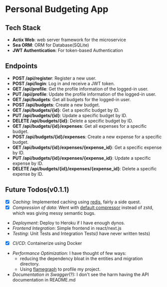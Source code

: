 # Personal Budgeting App

## Tech Stack

- **Actix Web**: web server framework for the microservice
- **Sea ORM**: ORM for Database(SQLite)
- **JWT Authentication**: For token-based Authentication

## Endpoints

- **POST /api/register**: Register a new user.
- **POST /api/login**: Log in and receive a JWT token.
- **GET /api/profile**: Get the profile information of the logged-in user.
- **PUT /api/profile**: Update the profile information of the logged-in user.
- **GET /api/budgets**: Get all budgets for the logged-in user.
- **POST /api/budgets**: Create a new budget.
- **GET /api/budgets/{id}**: Get a specific budget by ID.
- **PUT /api/budgets/{id}**: Update a specific budget by ID.
- **DELETE /api/budgets/{id}**: Delete a specific budget by ID.
- **GET /api/budgets/{id}/expenses**: Get all expenses for a specific budget.
- **POST /api/budgets/{id}/expenses**: Create a new expense for a specific budget.
- **GET /api/budgets/{id}/expenses/{expense_id}**: Get a specific expense by ID.
- **PUT /api/budgets/{id}/expenses/{expense_id}**: Update a specific expense by ID.
- **DELETE /api/budgets/{id}/expenses/{expense_id}**: Delete a specific expense by ID.

## Future Todos(v0.1.1)

- [x] _Caching_: Implemented caching using [redis](https://redis.io/), fairly a side quest.
- [x] _Compression of data_: Went with [default compressor](https://actix.rs/docs/response/#content-encoding) instead of zstd, which was giving messy semantic bugs.
- _Deployment_: Deploy to Heroku if I have enough dynos.
- _Frontend Integration_: Simple frontend in react/next.js
- _Testing_: Unit Tests and Integration Tests(I have never written tests)
- [x] _CI/CD_: Containerize using Docker
- _Performance Optimization_: I have thought of few ways:
  - reducing the dependency bloat in the entities and migration directory.
  - Using [flamegraph](https://crates.io/crates/flamegraph) to profile my project.
- _Documentation in Swagger_(?): I don't see the harm having the API documentation in README.md
